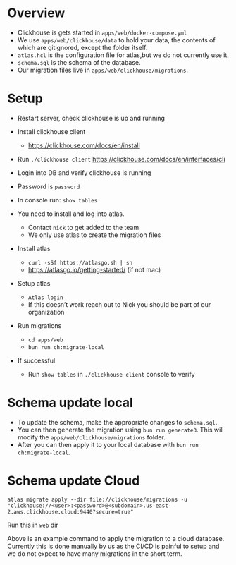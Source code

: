 # Overview

- Clickhouse is gets started in `apps/web/docker-compose.yml`
- We use `apps/web/clickhouse/data` to hold your data, the contents of which are gitignored, except the folder itself.
- `atlas.hcl` is the configuration file for atlas,but we do not currently use it.
- `schema.sql` is the schema of the database.
- Our migration files live in `apps/web/clickhouse/migrations`.

# Setup
- Restart server, check clickhouse is up and running 
- Install clickhouse client
  - https://clickhouse.com/docs/en/install
- Run `./clickhouse client` https://clickhouse.com/docs/en/interfaces/cli
- Login into DB and verify clickhouse is running
- Password is `password`
- In console run: `show tables`

- You need to install and log into atlas.
    - Contact `nick` to get added to the team
    - We only use atlas to create the migration files
- Install atlas
    - `curl -sSf https://atlasgo.sh | sh ` 
    - https://atlasgo.io/getting-started/ (if not mac)
- Setup atlas
    - `Atlas login`
    - If this doesn’t work reach out to Nick you should be part of our organization
- Run migrations
    - `cd apps/web`
    - `bun run ch:migrate-local`
- If successful 
    - Run `show tables` in `./clickhouse client` console to verify

# Schema update local

- To update the schema, make the appropriate changes to `schema.sql`.
- You can then generate the migration using `bun run generate3`. This will modify the `apps/web/clickhouse/migrations` folder.
- After you can then apply it to your local database with `bun run ch:migrate-local`.

# Schema update Cloud

`atlas migrate apply --dir file://clickhouse/migrations -u "clickhouse://<user>:<password>@<subdomain>.us-east-2.aws.clickhouse.cloud:9440?secure=true"`

Run this in `web` dir

Above is an example command to apply the migration to a cloud database.
Currently this is done manually by us as the CI/CD is painful to setup and we do not expect to have many migrations in the short term.